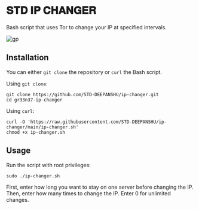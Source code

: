 # 𝐒𝐓𝐃 𝐈𝐏 𝐂𝐇𝐀𝐍𝐆𝐄𝐑

Bash script that uses Tor to change your IP at specified intervals.

![gp](https://github.com/STD-DEEPANSHU/ip-changer/assets/30112537/34e1c4e2-ec79-4ef3-b0a2-e99eee48bb4b)

## Installation

You can either `git clone` the repository or `curl` the Bash script.

Using `git clone`:

```shell
git clone https://github.com/STD-DEEPANSHU/ip-changer.git
cd gr33n37-ip-changer
```

Using `curl`:

```shell
curl -O 'https://raw.githubusercontent.com/STD-DEEPANSHU/ip-changer/main/ip-changer.sh'
chmod +x ip-changer.sh
```

## Usage

Run the script with root privileges:

```shell
sudo ./ip-changer.sh
```

First, enter how long you want to stay on one server before changing the IP.
Then, enter how many times to change the IP. Enter 0 for unlimited changes.
